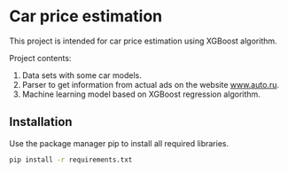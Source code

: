 # Car price estimation

This project is intended for car price estimation using XGBoost algorithm. 

Project contents: 
1. Data sets with some car models.
2. Parser to get information from actual ads on the website www.auto.ru. 
3. Machine learning model based on XGBoost regression algorithm. 

## Installation

Use the package manager pip to install all required libraries.

```bash
pip install -r requirements.txt
```
